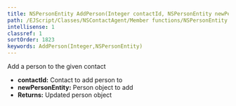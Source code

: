 ```yaml
---
title: NSPersonEntity AddPerson(Integer contactId, NSPersonEntity newPersonEntity)
path: /EJScript/Classes/NSContactAgent/Member functions/NSPersonEntity AddPerson(Integer p_0, NSPersonEntity p_1)
intellisense: 1
classref: 1
sortOrder: 1823
keywords: AddPerson(Integer,NSPersonEntity)
---
```



Add a person to the given contact



* **contactId:** Contact to add person to
* **newPersonEntity:** Person object to add
* **Returns:** Updated person object


